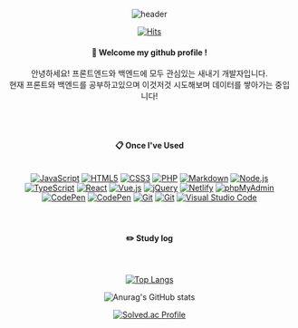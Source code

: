 <div align="center"> 

 
![header](https://capsule-render.vercel.app/api?type=Waving&color=0:000000,100:ffd900&height=250&text=Wolves&fontSize=60&animation=blink&fontColor=ffffff&fontAlignY=20&desc=Beginner%20Coder&descSize=15)

[![Hits](https://hits.seeyoufarm.com/api/count/incr/badge.svg?url=https%3A%2F%2Fgithub.com%2Fkiwowki%2Fwebs2024&count_bg=%23FFD900&title_bg=%23000000&icon=&icon_color=%23E7E7E7&title=hits&edge_flat=false)](https://hits.seeyoufarm.com)
  
####  :wave: Welcome my github profile !
안녕하세요! 프론트엔드와 백엔드에 모두 관심있는 새내기 개발자입니다.  <br/>
현재 프론트와 백엔드를 공부하고있으며 이것저것 시도해보며 데이터를 쌓아가는 중입니다!


  
 <br/>
 <br/>
  
####  :clipboard: Once I've Used 
  
 <br/>
<div>
  <a href="#"><img alt="JavaScript" src="https://img.shields.io/badge/JavaScript-F7DF1E?style=flat&logo=JavaScript&logoColor=white"></a>
  <a href="#"><img alt="HTML5" src="https://img.shields.io/badge/HTML5-E34F26?logo=HTML5&logoColor=white"></a>
  <a href="#"><img alt="CSS3" src="https://img.shields.io/badge/CSS3-1572B6?logo=CSS3&logoColor=white"></a>
  <a href="#"><img alt="PHP" src="https://img.shields.io/badge/PHP-777BB4?logo=PHP&logoColor=white"></a>
  <a href="#"><img alt="Markdown" src="https://img.shields.io/badge/Markdown-000?logo=Markdown&logoColor=white"></a>
  <a href="#"><img alt="Node.js" src="https://img.shields.io/badge/Node.js-339933?logo=Node.js&logoColor=white"></a>
  <a href="#"><img alt="TypeScript" src="https://img.shields.io/badge/TypeScript-3178C6?logo=TypeScript&logoColor=white"></a>
<!--   <a href="#"><img alt="Bootstrap" src="https://img.shields.io/badge/Bootstrap-7952B3?logo=Bootstrap&logoColor=white"></a> -->
  <a href="#"><img alt="React" src="https://img.shields.io/badge/React-61DAFB?logo=React&logoColor=white"></a>
  <a href="#"><img alt="Vue.js" src="https://img.shields.io/badge/Vue.js-4FC08D?logo=Vue.js&logoColor=white"></a>
  <a href="#"><img alt="jQuery" src="https://img.shields.io/badge/jQuery-0769AD?logo=jQuery&logoColor=white"></a>
  <a href="#"><img alt="Netlify" src="https://img.shields.io/badge/Netlify-00C7B7?logo=Netlify&logoColor=white"></a>
  <a href="#"><img alt="phpMyAdmin" src="https://img.shields.io/badge/phpMyAdmin-6C78AF?logo=phpMyAdmin&logoColor=white"></a>
<!--   <a href="#"><img alt="Adobe" src="https://img.shields.io/badge/Adobe-FF0000?logo=Adobe&logoColor=white"></a> -->
  <a href="#"><img alt="CodePen" src="https://img.shields.io/badge/CodePen-000?logo=CodePen&logoColor=white"></a>
  <a href="#"><img alt="CodePen" src="https://img.shields.io/badge/swiper-6332F6?logo=swiper&logoColor=white"></a>
  <a href="#"><img alt="Git" src="https://img.shields.io/badge/Git-F05032?logo=Git&logoColor=white"></a>
  <a href="#"><img alt="Git" src="https://img.shields.io/badge/mdnwebdocs-000000?logo=mdnwebdocs&logoColor=white"></a>
<!--   <a href="#"><img alt="Postman" src="https://img.shields.io/badge/Postman-FF6C37?logo=Postman&logoColor=white"></a> -->
  <a href="#"><img alt="Visual Studio Code" src="https://img.shields.io/badge/Visual Studio Code-007ACC?logo=Visual Studio Code&logoColor=white"></a>
</div>
 
   <br/>
   <br/>
 
#### :pencil2: Study log
 
  <br/>
  
[![Top Langs](https://github-readme-stats.vercel.app/api/top-langs/?username=kiwowki&layout=compact)](https://github.com/kiwowki/github-readme-stats)
  
![Anurag's GitHub stats](https://github-readme-stats.vercel.app/api?username=kiwowki&show_icons=true&theme=dark)

[![Solved.ac Profile](http://mazassumnida.wtf/api/generate_badge?boj=kiwowki)](https://solved.ac/kiwowki)<br/>
</div>
